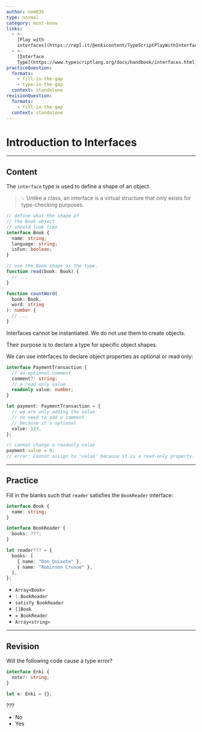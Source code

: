 ```yaml
---
author: nem035
type: normal
category: must-know
links:
  - >-
    [Play with
    interfaces](https://repl.it/@enkicontent/TypeScriptPlayWithInterfaces){website}
  - >-
    [Interface
    Type](https://www.typescriptlang.org/docs/handbook/interfaces.html){documentation}
practiceQuestion:
  formats:
    - fill-in-the-gap
    - type-in-the-gap
  context: standalone
revisionQuestion:
  formats:
    - fill-in-the-gap
  context: standalone
---
```


# Introduction to Interfaces

---

## Content

The `interface` type is used to define a shape of an object.

> 💡 Unlike a class, an interface is a virtual structure that only exists for type-checking purposes.

```ts
// define what the shape of
// the Book object
// should look like
interface Book {
  name: string;
  language: string;
  isFun: boolean;
}

// use the Book shape as the type.
function read(book: Book) {
  // ...
}

function countWord(
  book: Book,
  word: string
): number {
  // ...
}
```

Interfaces cannot be instantiated. We do not use them to create objects.

Their purpose is to declare a type for specific object shapes.

We can use interfaces to declare object properties as optional or read only:

```ts
interface PaymentTransaction {
  // an optional comment
  comment?: string;
  // a read only value
  readonly value: number;
}

let payment: PaymentTransaction = {
  // we are only adding the value
  // no need to add a comment
  // because it's optional
  value: 123,
};

// cannot change a readonly value
payment.value = 0;
// error: Cannot assign to 'value' because it is a read-only property.
```

---

## Practice

Fill in the blanks such that `reader` satisfies the `BookReader` interface:

```ts
interface Book {
  name: string;
}

interface BookReader {
  books: ???;
}

let reader??? = {
  books: [
    { name: "Don Quixote" },
    { name: "Robinson Crusoe" },
  ],
};
```

- `Array<Book>`
- `: BookReader`
- `satisfy BookReader`
- `[]Book`
- `= BookReader`
- `Array<string>`

---

## Revision

Will the following code cause a type error?

```ts
interface Enki {
  note?: string;
}

let e: Enki = {};
```

???

- No
- Yes
